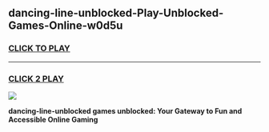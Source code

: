 
## dancing-line-unblocked-Play-Unblocked-Games-Online-w0d5u
<h3>
<a href="https://premium76.site?title=dancing-line-unblocked&ref=25A">CLICK TO PLAY</a></h3>
<hr>

<h3>
<a href="https://premium76.site?title=dancing-line-unblocked&ref=25A">CLICK 2 PLAY</a>
  
</h3>

<a href="https://premium76.site?title=dancing-line-unblocked&ref=25A"><img src="https://clearcache.store/games.png"></a>


**dancing-line-unblocked games unblocked: Your Gateway to Fun and Accessible Online Gaming**
